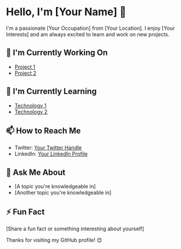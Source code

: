 # Hello, I'm [Your Name] 👋

I'm a passionate [Your Occupation] from [Your Location]. I enjoy [Your Interests] and am always excited to learn and work on new projects.

## 🔭 I'm Currently Working On

- [Project 1](link-to-project-1)
- [Project 2](link-to-project-2)

## 🌱 I'm Currently Learning

- [Technology 1](link-to-technology-1)
- [Technology 2](link-to-technology-2)

## 📫 How to Reach Me

- Twitter: [Your Twitter Handle](https://twitter.com/your-twitter-handle)
- LinkedIn: [Your LinkedIn Profile](https://linkedin.com/in/your-linkedin-profile)

## 💬 Ask Me About

- [A topic you're knowledgeable in]
- [Another topic you're knowledgeable in]

## ⚡ Fun Fact

[Share a fun fact or something interesting about yourself]

Thanks for visiting my GitHub profile! 😊
